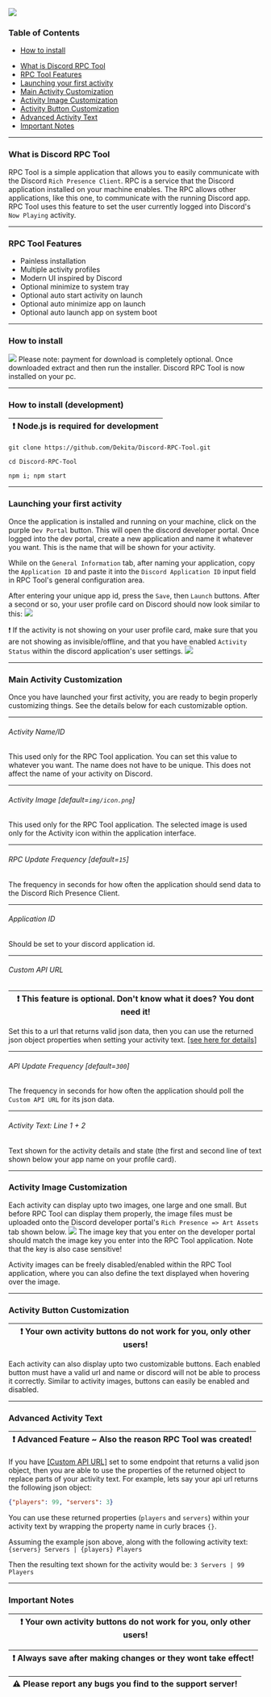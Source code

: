 [<img src="img/banner.png" class="img-fluid img-thumbnail mx-auto d-block">](https://dekitarpg.com/rpc)

### Table of Contents
<div class="d-none">

- [How to install](#how-to-install)  
</div>

- [What is Discord RPC Tool](#what-is-discord-rpc-tool)  
- [RPC Tool Features](#rpc-tool-features)  
- [Launching your first activity](#launching-your-first-activity)  
- [Main Activity Customization](#main-activity-customization)  
- [Activity Image Customization](#activity-image-customization)  
- [Activity Button Customization](#activity-button-customization)  
- [Advanced Activity Text](#advanced-activity-text)  
- [Important Notes](#important-notes)  

<hr class="mt-1">

### What is Discord RPC Tool
RPC Tool is a simple application that allows you to easily communicate with the Discord `Rich Presence Client`. RPC is a service that the Discord application installed on your machine enables. The RPC allows other applications, like this one, to communicate with the running Discord app. RPC Tool uses this feature to set the user currently logged into Discord's `Now Playing` activity.
<hr class="mt-1">

### RPC Tool Features
- Painless installation
- Multiple activity profiles
- Modern UI inspired by Discord
- Optional minimize to system tray
- Optional auto start activity on launch
- Optional auto minimize app on launch
- Optional auto launch app on system boot
<hr class="mt-1">

<div class="d-none">

### How to install 
[<img src="img/gumroad.png" class="img-fluid img-thumbnail">](https://dekita.gumroad.com/l/rpc-tool)
Please note: payment for download is completely optional. 
Once downloaded extract and then run the installer.
Discord RPC Tool is now installed on your pc.

<hr class="mt-1">

### How to install (development)
| :exclamation: Node.js is required for development |
|---|

```
git clone https://github.com/Dekita/Discord-RPC-Tool.git
```
```
cd Discord-RPC-Tool
```
```
npm i; npm start
```
<hr class="mt-1">

</div>

### Launching your first activity
Once the application is installed and running on your machine, click on the purple `Dev Portal` button. This will open the discord developer portal. Once logged into the dev portal, create a new application and name it whatever you want. This is the name that will be shown for your activity.

While on the `General Information` tab, after naming your application, copy the  `Application ID` and paste it into the `Discord Application ID` input field in RPC Tool's general configuration area.

After entering your unique app id, press the `Save`, then `Launch` buttons. After a second or so, your user profile card on Discord should now look similar to this:
<img src="img/discord-profile-card.png" class="img-fluid img-thumbnail mt-2">

:exclamation: If the activity is not showing on your user profile card, make sure that you are not showing as invisible/offline, and that you have enabled `Activity Status` within the discord application's user settings. 
<img src="img/discord-activity-status.png" class="img-fluid img-thumbnail mt-2">

<hr class="mt-1">

### Main Activity Customization
Once you have launched your first activity, you are ready to begin properly customizing things. See the details below for each customizable option.
<hr class="mt-1">

###### Activity Name/ID
This used only for the RPC Tool application. You can set this value to whatever you want. The name does not have to be unique. This does not affect the name of your activity on Discord. 
<hr class="mt-1">

###### Activity Image [default=`img/icon.png`]
This used only for the RPC Tool application. The selected image is used only for the Activity icon within the application interface. 
<hr class="mt-1">

###### RPC Update Frequency [default=`15`]
The frequency in seconds for how often the application should send data to the Discord Rich Presence Client.
<hr class="mt-1">

###### Application ID 
Should be set to your discord application id.
<hr class="mt-1">

###### Custom API URL

| :exclamation: This feature is optional. Don't know what it does? You dont need it! |
|---|

Set this to a url that returns valid json data, then you can use the returned json object properties when setting your activity text. [[see here for details]](#advanced-activity-text)

<hr class="mt-1">

###### API Update Frequency [default=`300`]
The frequency in seconds for how often the application should poll the `Custom API URL` for its json data.
<hr class="mt-1">

###### Activity Text: Line 1 + 2
Text shown for the activity details and state (the first and second line of text shown below your app name on your profile card). 
<hr class="mt-1">

### Activity Image Customization
Each activity can display upto two images, one large and one small. But before RPC Tool can display them properly, the image files must be uploaded onto the Discord developer portal's `Rich Presence => Art Assets` tab shown below. 
<img src="img/discord-asset-page.png" class="img-fluid img-thumbnail mt-2">
The image key that you enter on the developer portal should match the image key you enter into the RPC Tool application. Note that the key is also case sensitive! 

Activity images can be freely disabled/enabled within the RPC Tool application, where you can also define the text displayed when hovering over the image.
<hr class="mt-1">

### Activity Button Customization

| :exclamation: Your own activity buttons do not work for you, only other users! |
|---|

Each activity can also display upto two customizable buttons. Each enabled button must have a valid url and name or discord will not be able to process it correctly. Similar to activity images, buttons can easily be enabled and disabled.
<hr class="mt-1">

### Advanced Activity Text

| :exclamation: Advanced Feature ~ Also the reason RPC Tool was created! |
|---|

If you have [[Custom API URL]](#custom-api-url) set to some endpoint that returns a valid json object, then you are able to use the properties of the returned object to replace parts of your activity text. For example, lets say your api url returns the following json object:
```json
{"players": 99, "servers": 3}
```
You can use these returned properties (`players` and `servers`) within your activity text by wrapping the property name in curly braces `{}`. 

Assuming the example json above, along with the following activity text: 
`{servers} Servers | {players} Players` 

Then the resulting text shown for the activity would be: 
`3 Servers | 99 Players` 
<hr class="mt-1">

### Important Notes
| :exclamation: Your own activity buttons do not work for you, only other users! |
|---|

| :exclamation: Always save after making changes or they wont take effect! |
|---|

| :warning: Please report any bugs you find to the support server! |
|---|

